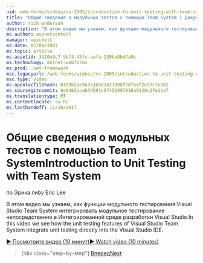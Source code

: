 ```yaml
---
uid: web-forms/videos/vs-2005/introduction-to-unit-testing-with-team-system
title: "Общие сведения о модульных тестов с помощью Team System | Документы Microsoft"
author: rick-anderson
description: "В этом видео мы узнаем, как функции модульного тестирования Visual Studio Team System интегрировать модульное тестирование непосредственно в Интегрированной среде разработки Visual Studio."
ms.author: aspnetcontent
manager: wpickett
ms.date: 02/09/2007
ms.topic: article
ms.assetid: 3410a9c7-9bf4-45fc-aafa-230ba8bd7a8c
ms.technology: dotnet-webforms
ms.prod: .net-framework
msc.legacyurl: /web-forms/videos/vs-2005/introduction-to-unit-testing-with-team-system
msc.type: video
ms.openlocfilehash: 0199b2ae563a349d2471d98f78fe4f2e77c7e982
ms.sourcegitcommit: 9a9483aceb34591c97451997036a9120c3fe2baf
ms.translationtype: MT
ms.contentlocale: ru-RU
ms.lasthandoff: 11/10/2017
---
```

<a name="introduction-to-unit-testing-with-team-system"></a><span data-ttu-id="217a9-103">Общие сведения о модульных тестов с помощью Team System</span><span class="sxs-lookup"><span data-stu-id="217a9-103">Introduction to Unit Testing with Team System</span></span>
====================
<span data-ttu-id="217a9-104">по Эрика ли</span><span class="sxs-lookup"><span data-stu-id="217a9-104">by Eric Lee</span></span>

<span data-ttu-id="217a9-105">В этом видео мы узнаем, как функции модульного тестирования Visual Studio Team System интегрировать модульное тестирование непосредственно в Интегрированной среде разработки Visual Studio.</span><span class="sxs-lookup"><span data-stu-id="217a9-105">In this video we see how the unit testing features of Visual Studio Team System integrate unit testing directly into the Visual Studio IDE.</span></span>

[<span data-ttu-id="217a9-106">&#9654; Посмотрите видео (10 минут)</span><span class="sxs-lookup"><span data-stu-id="217a9-106">&#9654; Watch video (10 minutes)</span></span>](https://channel9.msdn.com/Blogs/ASP-NET-Site-Videos/introduction-to-unit-testing-with-team-system)

>[!div class="step-by-step"]
[<span data-ttu-id="217a9-107">Вперед</span><span class="sxs-lookup"><span data-stu-id="217a9-107">Next</span></span>](introduction-to-testing-web-applications-with-team-system.md)

